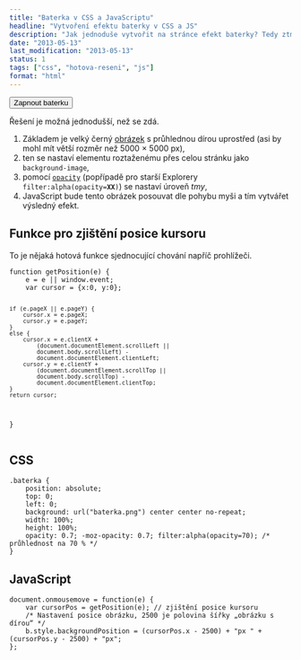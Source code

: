 ```yaml
---
title: "Baterka v CSS a JavaScriptu"
headline: "Vytvoření efektu baterky v CSS a JS"
description: "Jak jednoduše vytvořit na stránce efekt baterky? Tedy ztmavit web a prohlížet ho jakýmsi průzorem."
date: "2013-05-13"
last_modification: "2013-05-13"
status: 1
tags: ["css", "hotova-reseni", "js"]
format: "html"
---
```


<div class="live nosource" style="position: static">
<style>
.js .baterka {
    display: none;
    position: absolute; 
    top: 0; 
    left: 0; 
    background: url("/files/baterka/baterka.png") center center no-repeat; 
    width: 100%; 
    height: 100%; 
    opacity: 0.7; -moz-opacity: 0.7; filter:alpha(opacity=70);
}
</style>

<div id="baterka" class="baterka"></div>

<script>
var b = document.getElementById("baterka");

function getPosition(e) {
    e = e || window.event;
    var cursor = {x:0, y:0};

    if (e.pageX || e.pageY) {
        cursor.x = e.pageX;
        cursor.y = e.pageY;
    } 
    else {
        cursor.x = e.clientX + 
            (document.documentElement.scrollLeft || 
            document.body.scrollLeft) - 
            document.documentElement.clientLeft;
        cursor.y = e.clientY + 
            (document.documentElement.scrollTop || 
            document.body.scrollTop) - 
            document.documentElement.clientTop;
    }
    return cursor;
}
  
document.onmousemove = function(e){ moveLight(e); }
document.onmousewheel = function(){ moveLight(); } /* IE7, IE8 */
if(document.addEventListener){ /* Chrome, Safari, Firefox */
    document.addEventListener('DOMMouseScroll', moveLight, false);
}

function moveLight(e) {
    var cursorPos = getPosition(e);
    b.style.backgroundPosition = (cursorPos.x - 2500) + "px " + (cursorPos.y - 2500) + "px";
}
</script>

<button id="vypnout-baterku" style='position: fixed; width: 200px; cursor: pointer; background: red; color: #fff; border: 1px solid red; top: 0; left: 50%; margin-left: -100px; z-index: 10; display: none' onclick='b.style.display = this.style.display = "none"'>Vypnout baterku</button>
<button onclick="b.style.display = document.getElementById('vypnout-baterku').style.display = 'block'">Zapnout baterku</button>
</div>


<p>Řešení je možná jednodušší, než se zdá.</p>
<ol>
<li>Základem je velký černý <a href='/files/baterka.png'>obrázek</a> s průhlednou dírou uprostřed (asi by mohl mít větší rozměr než 5000 × 5000 px),
<li>ten se nastaví elementu roztaženému přes celou stránku jako <code>background-image</code>,
  <li>pomocí <a href="/opacity"><code>opacity</code></a> (popřípadě pro starší Explorery <code>filter:alpha(opacity=<b>XX</b>)</code>) se nastaví úroveň <i>tmy</i>,
<li>JavaScript bude tento obrázek posouvat dle pohybu myši a tím vytvářet výsledný efekt.
</ol>

<h2 id="zjisteni-kursoru">Funkce pro zjištění posice kursoru</h2>
<p>To je nějaká hotová funkce sjednocující chování napříč prohlížeči.
<pre><code>function getPosition(e) {
    e = e || window.event;
    var cursor = {x:0, y:0};

    if (e.pageX || e.pageY) {
        cursor.x = e.pageX;
        cursor.y = e.pageY;
    } 
    else {
        cursor.x = e.clientX + 
            (document.documentElement.scrollLeft || 
            document.body.scrollLeft) - 
            document.documentElement.clientLeft;
        cursor.y = e.clientY + 
            (document.documentElement.scrollTop || 
            document.body.scrollTop) - 
            document.documentElement.clientTop;
    }
    return cursor;
}</code></pre>

<h2 id="css">CSS</h2>
<pre><code>.baterka {
    position: absolute; 
    top: 0; 
    left: 0; 
    background: url("baterka.png") center center no-repeat; 
    width: 100%; 
    height: 100%; 
    opacity: 0.7; -moz-opacity: 0.7; filter:alpha(opacity=70); /* průhlednost na 70 % */
}</code></pre>

<h2 id="js">JavaScript</h2>
<pre><code>document.onmousemove = function(e) {
    var cursorPos = getPosition(e); // zjištění posice kursoru
    /* Nastavení posice obrázku, 2500 je polovina šířky „obrázku s dírou“ */
    b.style.backgroundPosition = (cursorPos.x - 2500) + "px " + (cursorPos.y - 2500) + "px";
};</code></pre>
